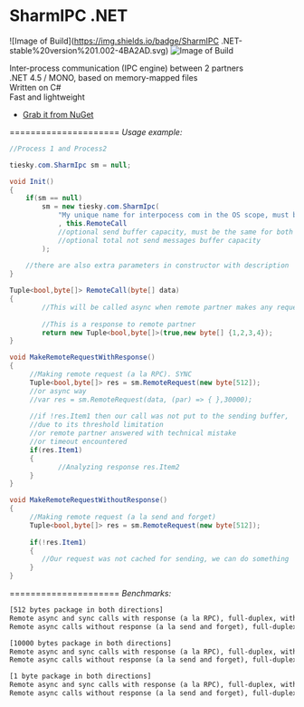 **SharmIPC .NET**
=====================
![Image of Build](https://img.shields.io/badge/SharmIPC .NET-stable%20version%201.002-4BA2AD.svg) 
![Image of Build](https://img.shields.io/badge/License-BSD%203%20Free%20for%20all-FAA5F4.svg)

Inter-process communication (IPC engine) between 2 partners
<br>.NET 4.5 / MONO, based on memory-mapped files
<br>Written on C#
<br>Fast and lightweight
- <a href = 'https://www.nuget.org/packages/SharmIPC/'  target='_blank'>Grab it from NuGet</a>

=====================
*Usage example:* 

```C#
//Process 1 and Process2

tiesky.com.SharmIpc sm = null;

void Init()
{
	if(sm == null)
	  	sm = new tiesky.com.SharmIpc(
		  	"My unique name for interpocess com in the OS scope, must be the same for both processes"
		  	, this.RemoteCall
		  	//optional send buffer capacity, must be the same for both partners
		  	//optional total not send messages buffer capacity
	  	);
  	
  	//there are also extra parameters in constructor with description
}

Tuple<bool,byte[]> RemoteCall(byte[] data)
{
		//This will be called async when remote partner makes any request
		
		//This is a response to remote partner
		return new Tuple<bool,byte[]>(true,new byte[] {1,2,3,4});	
}

void MakeRemoteRequestWithResponse()
{
	 //Making remote request (a la RPC). SYNC
	 Tuple<bool,byte[]> res = sm.RemoteRequest(new byte[512]);
	 //or async way
	 //var res = sm.RemoteRequest(data, (par) => { },30000);
	 
	 //if !res.Item1 then our call was not put to the sending buffer, 
	 //due to its threshold limitation
	 //or remote partner answered with technical mistake
	 //or timeout encountered
	 if(res.Item1)
	 {
	 		//Analyzing response res.Item2
	 }
}

void MakeRemoteRequestWithoutResponse()
{
	 //Making remote request (a la send and forget)
	 Tuple<bool,byte[]> res = sm.RemoteRequest(new byte[512]);
	 
	 if(!res.Item1)
	 {
	 	//Our request was not cached for sending, we can do something
	 }
}

```
=====================
*Benchmarks:*
```txt
[512 bytes package in both directions]
Remote async and sync calls with response (a la RPC), full-duplex, with the speed of 20 MB/s.
Remote async calls without response (a la send and forget), full-duplex, with the speed of 80 MB/s.

[10000 bytes package in both directions]
Remote async and sync calls with response (a la RPC), full-duplex, with the speed of 320 MB/s.
Remote async calls without response (a la send and forget), full-duplex, with the speed of 700 MB/s.

[1 byte package in both directions]
Remote async and sync calls with response (a la RPC), full-duplex, with the speed of 40000 call/s.
Remote async calls without response (a la send and forget), full-duplex, with the speed of 120000 calls/s.
```
